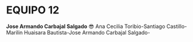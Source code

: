 # EQUIPO 12
**Jose Armando Carbajal Salgado** :sunglasses:
Ana Cecilia Toribio-Santiago Castillo-Marilin Huaisara Bautista-Jose Armando Carbajal Salgado-
